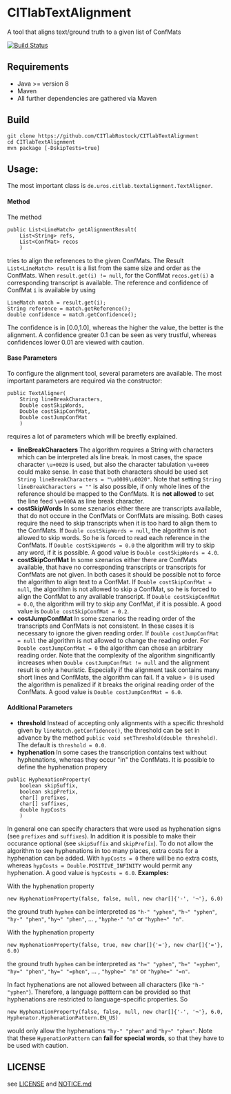# CITlabTextAlignment
A tool that aligns text/ground truth to a given list of ConfMats

[![Build Status](http://dbis-halvar.uibk.ac.at/jenkins/buildStatus/icon?job=CITlabTextAlignment)](http://dbis-halvar.uibk.ac.at/jenkins/job/CITlabTextAlignment)

## Requirements
- Java >= version 8
- Maven
- All further dependencies are gathered via Maven

## Build
```
git clone https://github.com/CITlabRostock/CITlabTextAlignment
cd CITlabTextAlignment
mvn package [-DskipTests=true]
```
## Usage:
The most important class is ``de.uros.citlab.textalignment.TextAligner``.
#### Method
The method
```
public List<LineMatch> getAlignmentResult(
    List<String> refs,
    List<ConfMat> recos
    )
```
tries to align the references to the given ConfMats.
The Result ``List<LineMatch> result`` is a list from the same size and order as the ConfMats.
When ``result.get(i) != null``, for the ConfMat ``recos.get(i)`` a corresponding transcript is available.
The reference and confidence of ConfMat ``i``  is available by using
```
LineMatch match = result.get(i);
String reference = match.getReference(); 
double confidence = match.getConfidence();
```
The confidence is in \[0.0,1.0\], whereas the higher the value,
the better is the alignment.
A confidence greater 0.1 can be seen as very trustful,
whereas confidences lower 0.01 are viewed with caution. 
#### Base Parameters
To configure the alignment tool, several parameters are available.
The most important parameters are required via the constructor:
```
public TextAligner(
    String lineBreakCharacters,
    Double costSkipWords,
    Double costSkipConfMat,
    Double costJumpConfMat
    )
```
requires a lot of parameters which will be breefly explained.
- __lineBreakCharacters__
The algorithm requires a String with characters which can be interpreted als line break.
In most cases, the space character ``\u+0020`` is used,
but also the character tabulation ``\u+0009`` could make sense.
In case that both characters should be used set
``String lineBreakCharacters = "\u0009\u0020"``.
Note that setting ``String lineBreakCharacters = ""`` is also possible,
if only whole lines of the reference should be mapped to the ConfMats.
It is __not allowed__ to set the line feed ``\u+000A`` as line break character.
- __costSkipWords__
In some szenarios either there are transcripts available,
that do not occure in the ConfMats or ConfMats are missing.
Both cases require the need to skip transcripts
 when it is too hard to align them to the ConfMats.
 If ``Double costSkipWords = null``, the algorithm is not allowed to skip words.
 So he is forced to read each reference in the ConfMats.
 If ``Double costSkipWords = 0.0`` the algorithm will try to skip any word,
 if it is possible.
 A good value is ``Double costSkipWords = 4.0``.
 - __costSkipConfMat__
In some szenarios either there are ConfMats available,
that have no corresponding transcripts or transcripts for ConfMats are not given.
In both cases it should be possible not to force the algorithm to align text to a ConfMat.
If ``Double costSkipConfMat = null``, the algorithm is not allowed to skip a ConfMat,
so he is forced to align the ConfMat to any available transcript.
If ``Double costSkipConfMat = 0.0``, the algorithm will try to skip any ConfMat,
if it is possible.
A good value is  ``Double costSkipConfMat = 0.2``.
- __costJumpConfMat__
In some szenarios the reading order of the transcripts and ConfMats is not consistent.
In these cases it is necessary to ignore the given reading order.
If ``Double costJumpConfMat = null`` the algorithm is not allowed to change the reading order.
For ``Double costJumpConfMat = 0`` the algorithm can chose an arbitrary reading order.
Note that the complexity of the algorithm singnificantly increases when ``Double costJumpConfMat != null``
and the alignment result is only a heuristic.
Especially if the alignment task contains many short lines and ConfMats,
the algorithm can fail.
If a value ``> 0`` is used the algorithm is penalized if it breaks the original reading order of the ConfMats.
A good value is  ``Double costJumpConfMat = 6.0``.

#### Additional Parameters
- __threshold__
Instead of accepting only alignments with a specific threshold given by ``lineMatch.getConfidence()``,
the threshold can be set in advance by the method ``public void setThreshold(double threshold)``.
The default is ``threshold = 0.0``.
- __hyphenation__
In some cases the transcription contains text without hyphenations,
whereas they occur "in" the ConfMats. It is possible to define the hyphenation propery
```
public HyphenationProperty(
    boolean skipSuffix,
    boolean skipPrefix,
    char[] prefixes,
    char[] suffixes,
    double hypCosts
    )
```
In general one can specify characters that were used as hyphenation signs (see ``prefixes`` and ``suffixes``).
In addition it is possible to make their occurance optional (see ``skipSuffix`` and ``skipPrefix``).
To do not allow the algorithm to see hyphenations in too many places,
extra costs for a hyphenation can be added.
With ``hypCosts = 0`` there will be no extra costs, whereas ``hypCosts = Double.POSITIVE_INFINITY`` would permit any hyphenation.
A good value is ``hypCosts = 6.0``.
 __Examples:__
 
With the hyphenation property
```
new HyphenationProperty(false, false, null, new char[]{'-', '¬'}, 6.0)
```
 the ground truth ``hyphen``
can be interpreted as ``"h-" "yphen"``, ``"h¬" "yphen"``, ``"hy-" "phen"``, ``"hy¬" "phen"``, ... , ``"hyphe-" "n"`` or ``"hyphe¬" "n"``.
 
With the hyphenation property
```
new HyphenationProperty(false, true, new char[]{'='}, new char[]{'='}, 6.0)
```
the ground truth ``hyphen``
 can be interpreted as ``"h=" "yphen"``, ``"h=" "=yphen"``, ``"hy=" "phen"``, ``"hy=" "=phen"``, ... , ``"hyphe=" "n"`` or ``"hyphe=" "=n"``.   

In fact hyphenations are not allowed between all characters (like ``"h-" "yphen"``).
Therefore, a language patttern can be provided
so that hyphenations are restricted to language-specific properties.
So
```
new HyphenationProperty(false, false, null, new char[]{'-', '¬'}, 6.0, Hyphenator.HyphenationPattern.EN_US)
```
would only allow the hyphenations ``"hy-" "phen"`` and ``"hy¬" "phen"``.
Note that these ``HypenationPattern`` can __fail for special words__,
so that they have to be used with caution.

## LICENSE
see [LICENSE](LICENSE) and [NOTICE.md](https://github.com/CITlabRostock/CITlabLicensedBoM/blob/master/NOTICE.md)
